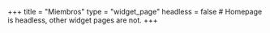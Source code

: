 +++
title = "Miembros"
type = "widget_page"
headless = false  # Homepage is headless, other widget pages are not.
+++